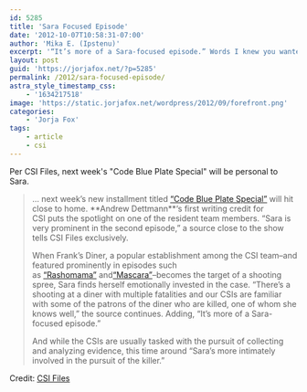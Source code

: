 ```yaml
---
id: 5285
title: 'Sara Focused Episode'
date: '2012-10-07T10:58:31-07:00'
author: 'Mika E. (Ipstenu)'
excerpt: '“It’s more of a Sara-focused episode.” Words I knew you wanted to hear.'
layout: post
guid: 'https://jorjafox.net/?p=5285'
permalink: /2012/sara-focused-episode/
astra_style_timestamp_css:
    - '1634217518'
image: 'https://static.jorjafox.net/wordpress/2012/09/forefront.png'
categories:
    - 'Jorja Fox'
tags:
    - article
    - csi
---
```


Per CSI Files, next week's "Code Blue Plate Special" will be personal to Sara.
<blockquote>... next week’s new installment titled <a href="http://www.csifiles.com/episodes/csi/season13/code_blue_plate_special.shtml" target="_blank">“Code Blue Plate Special”</a> will hit close to home. **Andrew Dettmann**‘s first writing credit for CSI puts the spotlight on one of the resident team members. “Sara is very prominent in the second episode,” a source close to the show tells CSI Files exclusively.

When Frank’s Diner, a popular establishment among the CSI team–and featured prominently in episodes such as <a href="http://www.csifiles.com/episodes/csi/season6/rashomama.shtml" target="_blank">“Rashomama”</a> and<a href="http://www.csifiles.com/episodes/csi/season9/mascara.shtml" target="_blank">“Mascara”</a>–becomes the target of a shooting spree, Sara finds herself emotionally invested in the case. “There’s a shooting at a diner with multiple fatalities and our CSIs are familiar with some of the patrons of the diner who are killed, one of whom she knows well,” the source continues. Adding, “It’s more of a Sara-focused episode.”

And while the CSIs are usually tasked with the pursuit of collecting and analyzing evidence, this time around “Sara’s more intimately involved in the pursuit of the killer.”</blockquote>
Credit: <a href="http://www.csifiles.com/content/2012/10/its-personal-for-sara-in-code-blue-plate-special/">CSI Files</a>
